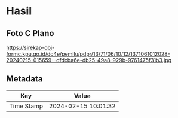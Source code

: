 # Hasil

## Foto C Plano

https://sirekap-obj-formc.kpu.go.id/dc4e/pemilu/pdpr/13/71/06/10/12/1371061012028-20240215-015659--dfdcba6e-db25-49a8-929b-9761475f31b3.jpg


## Metadata

| Key        | Value               |
| ---------- | ------------------- |
| Time Stamp | 2024-02-15 10:01:32 |



